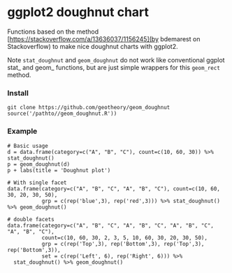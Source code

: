 # ggplot2 doughnut chart

Functions based on the method [https://stackoverflow.com/a/13636037/1156245](by bdemarest on Stackoverflow) to make nice doughnut charts with ggplot2.

Note `stat_doughnut` and `geom_doughnut` do not work like conventional ggplot stat_ and geom_ functions, but are just simple wrappers for this `geom_rect` method.

### Install

    git clone https://github.com/geotheory/geom_doughnut
    source('/pathto//geom_doughnut.R'))

### Example

    # Basic usage
    d = data.frame(category=c("A", "B", "C"), count=c(10, 60, 30)) %>% stat_doughnut()
    p = geom_doughnut(d)
    p + labs(title = 'Doughnut plot')
    
    # With single facet
    data.frame(category=c("A", "B", "C", "A", "B", "C"), count=c(10, 60, 30, 20, 30, 50), 
               grp = c(rep('blue',3), rep('red',3))) %>% stat_doughnut() %>% geom_doughnut()
    
    # double facets
    data.frame(category=c("A", "B", "C", "A", "B", "C", "A", "B", "C", "A", "B", "C"), 
               count=c(10, 60, 30, 2, 3, 5, 10, 60, 30, 20, 30, 50), 
               grp = c(rep('Top',3), rep('Bottom',3), rep('Top',3), rep('Bottom',3)),
               set = c(rep('Left', 6), rep('Right', 6))) %>% 
      stat_doughnut() %>% geom_doughnut()

